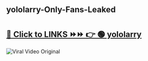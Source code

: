 
 ## yololarry-Only-Fans-Leaked

# <h2><a href="https://clipsfans.com/yololarry&ref=git">🔗 Click to LINKS ⏩⏩ 👉 🟢 yololarry </a></h2>

<a href="https://clipsfans.com/yololarry&ref=git" rel="nofollow" data-target="animated-image.originalLink"><img src="https://i.ibb.co.com/xMMVF88/686577567.gif" alt="Viral Video Original" style="max-width: 100%; display: inline-block;" data-target="animated-image.originalImage"></a>
